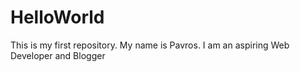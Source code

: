 # HelloWorld
This is my first repository. My name is Pavros.
I am an aspiring Web Developer and Blogger
